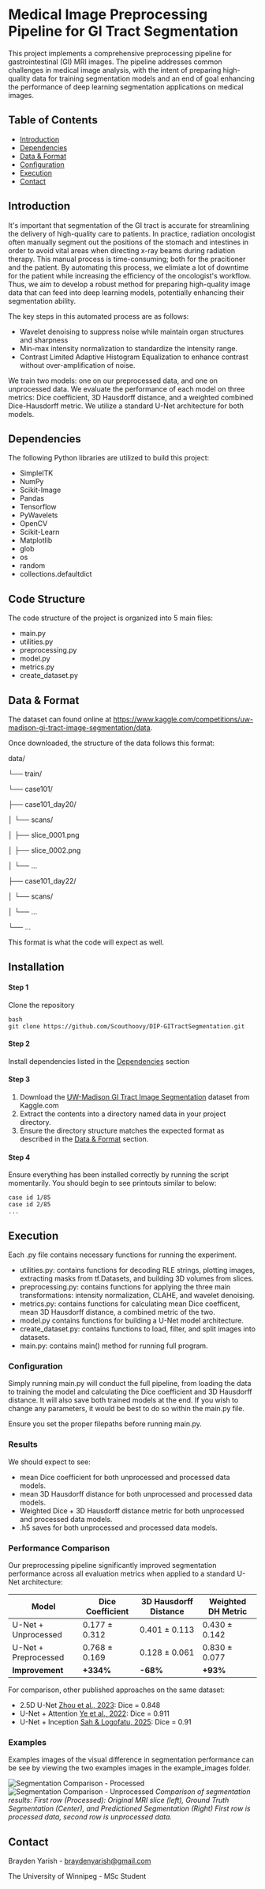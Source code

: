 # Medical Image Preprocessing Pipeline for GI Tract Segmentation

This project implements a comprehensive preprocessing pipeline for gastrointestinal (GI) MRI images. The pipeline addresses common challenges in medical image analysis, with the intent of preparing high-quality data for training segmentation models and an end of goal enhancing the performance of deep learning segmentation applications on medical images.

## Table of Contents
- [Introduction](#introduction)
- [Dependencies](#dependencies)
- [Data & Format](#data--format)
- [Configuration](#configuration)
- [Execution](#execution)
- [Contact](#contact)

## Introduction

It's important that segmentation of the GI tract is accurate for streamlining the delivery of high-quality care to patients. In practice, radiation oncologist often manually segment out the positions of the stomach and intestines in order to avoid vital areas when directing x-ray beams during radiation therapy. This manual process is time-consuming; both for the pracitioner and the patient. By automating this process, we elimiate a lot of downtime for the patient while increasing the efficiency of the oncologist's workflow. Thus, we aim to develop a robust method for preparing high-quality image data that can feed into deep learning models, potentially enhancing their segmentation ability.

The key steps in this automated process are as follows:

* Wavelet denoising to suppress noise while maintain organ structures and sharpness
* Min-max intensity normalization to standardize the intensity range.
* Contrast Limited Adaptive Histogram Equalization to enhance contrast without over-amplification of noise.

We train two models: one on our preprocessed data, and one on unprocessed data. We evaluate the performance of each model on three metrics: Dice coefficient, 3D Hausdorff distance, and a weighted combined Dice-Hausdorff metric. We utilize a standard U-Net architecture for both models.

## Dependencies
The following Python libraries are utilized to build this project:

* SimpleITK
* NumPy
* Scikit-Image
* Pandas
* Tensorflow
* PyWavelets
* OpenCV
* Scikit-Learn
* Matplotlib
* glob
* os
* random
* collections.defaultdict

## Code Structure
The code structure of the project is organized into 5 main files:
* main.py
* utilities.py
* preprocessing.py
* model.py
* metrics.py
* create_dataset.py

## Data & Format

The dataset can found online at https://www.kaggle.com/competitions/uw-madison-gi-tract-image-segmentation/data.

Once downloaded, the structure of the data follows this format:

data/ 

└── train/ 

└── case101/ 

├── case101_day20/

│   └── scans/

│       ├── slice_0001.png

│       ├── slice_0002.png

│       └── ...

├── case101_day22/

│   └── scans/

│       └── ...

└── ...

This format is what the code will expect as well.

## Installation
#### Step 1
Clone the repository
```
bash
git clone https://github.com/Scouthoovy/DIP-GITractSegmentation.git
```

#### Step 2
Install dependencies listed in the [Dependencies](#dependencies) section

#### Step 3
1. Download the [UW-Madison GI Tract Image Segmentation](https://www.kaggle.com/competitions/uw-madison-gi-tract-image-segmentation/data) dataset from Kaggle.com
2. Extract the contents into a directory named data in your project directory.
3. Ensure the directory structure matches the expected format as described in the [Data & Format](#data--format) section.

#### Step 4
Ensure everything has been installed correctly by running the script momentarily. You should begin to see printouts similar to below:
```
case id 1/85
case id 2/85
...
```

## Execution
Each .py file contains necessary functions for running the experiment.

* utilities.py: contains functions for decoding RLE strings, plotting images, extracting masks from tf.Datasets, and building 3D volumes from slices.
* preprocessing.py: contains functions for applying the three main transformations: intensity normalization, CLAHE, and wavelet denoising.
* metrics.py: contains functions for calculating mean Dice coefficent, mean 3D Hausdorff distance, a combined metric of the two.
* model.py contains functions for building a U-Net model architecture.
* create_dataset.py: contains functions to load, filter, and split images into datasets.
* main.py: contains main() method for running full program. 

### Configuration

Simply running main.py will conduct the full pipeline, from loading the data to training the model and calculating the Dice coefficient and 3D Hausdorff distance. It will also save both trained models at the end.
If you wish to change any parameters, it would be best to do so within the main.py file.

Ensure you set the proper filepaths before running main.py.

### Results

We should expect to see:
* mean Dice coefficient for both unprocessed and processed data models.
* mean 3D Hausdorff distance for both unprocessed and processed data models.
* Weighted Dice + 3D Hausdorff distance metric for both unprocessed and processed data models.
* .h5 saves for both unprocessed and processed data models.

### Performance Comparison

Our preprocessing pipeline significantly improved segmentation performance across all evaluation metrics when applied to a standard U-Net architecture:

| Model | Dice Coefficient | 3D Hausdorff Distance | Weighted DH Metric |
|-------|------------------|------------------------|-------------------|
| U-Net + Unprocessed | 0.177 ± 0.312 | 0.401 ± 0.113 | 0.430 ± 0.142 |
| U-Net + Preprocessed | 0.768 ± 0.169 | 0.128 ± 0.061 | 0.830 ± 0.077 |
| **Improvement** | **+334%** | **-68%** | **+93%** |

For comparison, other published approaches on the same dataset:
- 2.5D U-Net [Zhou et al., 2023](https://doi.org/10.54097/fcis.v6i1.19): Dice = 0.848
- U-Net + Attention [Ye et al., 2022](https://doi.org/10.1007/978-3-031-20862-1_23): Dice = 0.911
- U-Net + Inception [Sah & Logofatu, 2025](https://doi.org/10.1007/978-3-031-77731-8_21): Dice = 0.91

### Examples
Examples images of the visual difference in segmentation performance can be see by viewing the two examples images in the example_images folder.

![Segmentation Comparison - Processed](example_images/example_mask_processed.png)
![Segmentation Comparison - Unprocessed](example_images/example_mask_unprocessed.png)
*Comparison of segmentation results: First row (Processed): Original MRI slice (left), Ground Truth Segmentation (Center), and Predictioned Segmentation (Right) First row is processed data, second row is unprocessed data.*


## Contact
Brayden Yarish - braydenyarish@gmail.com 

The University of Winnipeg - MSc Student







